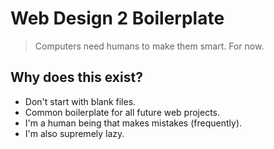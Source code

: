 # Web Design 2 Boilerplate

> Computers need humans to make them smart.  For now. 

## Why does this exist? 
* Don't start with blank files.
* Common boilerplate for all future web projects. 
* I'm a human being that makes mistakes (frequently). 
* I'm also supremely lazy. 